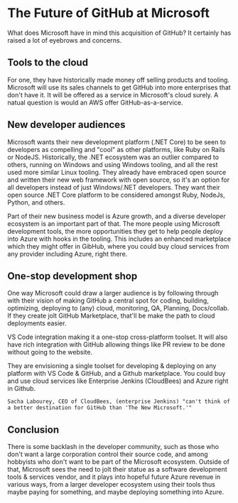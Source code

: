 
# The Future of GitHub at Microsoft

What does Microsoft have in mind this acquisition of GitHub? It certainly has raised a lot of eyebrows and concerns.

## Tools to the cloud

For one, they have historically made money off selling products and tooling.  Microsoft will use its sales channels to get GitHub into more enterprises that don't have it. It will be offered as a service in Microsoft's cloud surely. A natual question is would an AWS offer GitHub-as-a-service.

## New developer audiences

Microsoft wants their new development platform (.NET Core) to be seen to developers as compelling and "cool" as other platforms, like Ruby on Rails or NodeJS. Historically, the .NET ecosystem was an outlier compared to others, running on Windows and using Windows tooling, and all the rest used more similar Linux tooling. They already have embraced open source and written their new web framework with open source, so it's an option for all developers instead of just Windows/.NET developers. They want their open source .NET Core platform to be considered amongst Ruby, NodeJs, Python, and others.

Part of their new business model is Azure growth, and a diverse developer ecosystem is an important part of that. The more people using Microsoft development tools, the more opportunities they get to help people deploy into Azure with hooks in the tooling. This includes an enhanced marketplace which they might offer in GibHub, where you could buy cloud services from any provider including Azure, right there.

## One-stop development shop

One way Microsoft could draw a larger audience is by following through with their vision of making GitHub a central spot for coding, building, optimizing, deploying to (any) cloud, monitoring, QA, Planning, Docs/collab. If they create jolt GitHub Marketplace, that'll be make the path to cloud deployments easier.

VS Code integration making it a one-stop cross-platform toolset. It will also have rich integration with GitHub allowing things like PR review to be done without going to the website.

They are envisioning a single toolset for developing & deploying on any platform with VS Code & GitHub, and a Github marketplace. You could buy and use cloud services like Enterprise Jenkins (CloudBees) and Azure right in Github.

    Sacha Labourey, CEO of CloudBees, (enterprise Jenkins) "can't think of a better destination for GitHub than 'The New Microsoft.'"

## Conclusion

There is some backlash in the developer community, such as those who don't want a large corporation control their source code, and among hobbyists who don't want to be part of the Microsoft ecosystem. Outside of that, Microsoft sees the need to jolt their statue as a software development tools & services vendor, and it plays into hopeful future Azure revenue in various ways, from a larger developer ecosystem using their tools thus maybe paying for something, and maybe deploying something into Azure.